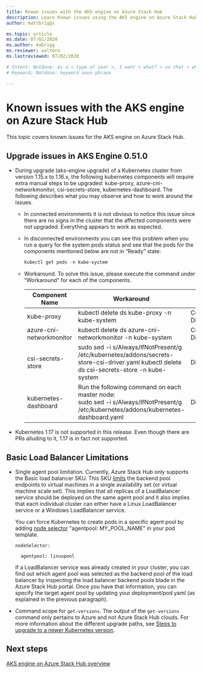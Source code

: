 ```yaml
---
title: Known issues with the AKS engine on Azure Stack Hub 
description: Learn Known issues using the AKS engine on Azure Stack Hub. 
author: mattbriggs

ms.topic: article
ms.date: 07/02/2020
ms.author: mabrigg
ms.reviewer: waltero
ms.lastreviewed: 07/02/2020

# Intent: Notdone: As a < type of user >, I want < what? > so that < why? >
# Keyword: Notdone: keyword noun phrase

---
```



# Known issues with the AKS engine on Azure Stack Hub

This topic covers known issues for the AKS engine on Azure Stack Hub.

## Upgrade issues in AKS Engine 0.51.0

* During upgrade (aks-engine upgrade) of a Kubernetes cluster from version 1.15.x to 1.16.x, the following kubernetes components will require extra manual steps to be upgraded: kube-proxy, azure-cni-networkmonitor, csi-secrets-store, kubernetes-dashboard. The following describes what you may observe and how to work around the issues.

  * In connected environments it is not obvious to notice this issue since there are no signs in the cluster that the affected components were not upgraded. Everything appears to work as expected.
  * In disconnected environments you can see this problem when you run a query for the system pods status and see that the pods for the components mentioned below are not in “Ready” state:

    ```PowerShell
    kubectl get pods -n kube-system
    ```

  * Workaround. To solve this issue, please execute the command under “Workaround” for each of the components.

    |Component Name	|Workaround	|Affected Scenarios|
    |---------------|-----------|------------------|
    |kube-proxy	    | kubectl delete ds kube-proxy -n kube-system	|Connected, Disconnected |
    |azure-cni-networkmonitor	| kubectl delete ds azure-cni-networkmonitor -n kube-system	| Connected, Disconnected |
    |csi-secrets-store	|sudo sed -i s/Always/IfNotPresent/g /etc/kubernetes/addons/secrets-store-csi-driver.yaml kubectl delete ds csi-secrets-store -n kube-system | Disconnected |
    |kubernetes-dashboard |Run the following command on each master node:<br>sudo sed -i s/Always/IfNotPresent/g /etc/kubernetes/addons/kubernetes-dashboard.yaml |Disconnected |

* Kubernetes 1.17 is not supported in this release. Even though there are PRs alluding to it, 1.17 is in fact not supported.

## Basic Load Balancer Limitations

* Single agent pool limitation. Currently, Azure Stack Hub only supports the Basic load balancer SKU. This SKU [limits](https://docs.microsoft.com/azure/load-balancer/concepts-limitations#skus) the backend pool endpoints to virtual machines in a single availability set (or virtual machine scale set). This implies that all replicas of a LoadBalancer service should be deployed on the same agent pool and it also implies that each individual cluster can either have a Linux LoadBalancer service or a Windows LoadBalancer service.

  You can force Kubernetes to create pods in a specific agent pool by adding [node selector](https://kubernetes.io/docs/concepts/configuration/assign-pod-node/) "agentpool: MY_POOL_NAME" in your pod template.

      nodeSelector:

        agentpool: linuxpool

  If a LoadBalancer service was already created in your cluster, you can find out which agent pool was selected as the backend pool of the load balancer by inspecting the load balancer backend pools blade in the Azure Stack Hub portal. Once you have that information, you can specify the target agent pool by updating your deployment/pod yaml (as explained in the previous paragraph).

* Command scope for `get-versions`. The output of the `get-versions` command only pertains to Azure and not Azure Stack Hub clouds. For more information about the different upgrade paths, see [Steps to upgrade to a newer Kubernetes version](azure-stack-kubernetes-aks-engine-upgrade.md#steps-to-upgrade-to-a-newer-kubernetes-version).

## Next steps 

[AKS engine on Azure Stack Hub overview](azure-stack-kubernetes-aks-engine-overview.md)

